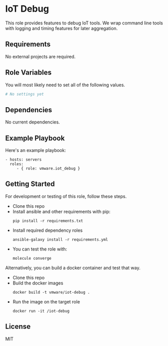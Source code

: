 IoT Debug
=========

This role provides features to debug IoT tools.  We wrap command line tools with
logging and timing features for later aggregation.

Requirements
------------

No external projects are required.

Role Variables
--------------

You will most likely need to set all of the following values.

``` yaml
# No settings yet
```

Dependencies
------------

No current dependencies.

Example Playbook
----------------

Here's an example playbook:

    - hosts: servers
      roles:
         - { role: vmware.iot_debug }

Getting Started
---------------

For development or testing of this role, follow these steps.

* Clone this repo
* Install ansible and other requirements with pip:
  ```
  pip install -r requirements.txt
  ```
* Install required dependency roles
  ```
  ansible-galaxy install -r requirements.yml
  ```
* You can test the role with:
  ```
  molecule converge
  ```

Alternatively, you can build a docker container and test that way.

* Clone this repo
* Build the docker images
  ```
  docker build -t vmware/iot-debug .
  ```
* Run the image on the target role
  ```
  docker run -it /iot-debug
  ```

License
-------

MIT
